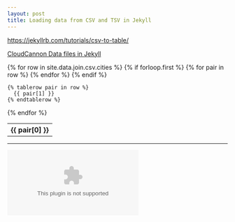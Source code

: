 ```yaml
---
layout: post
title: Loading data from CSV and TSV in Jekyll
---
```


<https://jekyllrb.com/tutorials/csv-to-table/>

[CloudCannon Data files in Jekyll](https://cloudcannon.com/community/learn/jekyll-tutorial/introduction-to-jekyll-data-files/)

<table>
  {% for row in site.data.join.csv.cities %}
    {% if forloop.first %}
    <tr>
      {% for pair in row %}
        <th>{{ pair[0] }}</th>
      {% endfor %}
    </tr>
    {% endif %}

    {% tablerow pair in row %}
      {{ pair[1] }}
    {% endtablerow %}
  {% endfor %}
</table>

---

<embed src="_data/join/cities.csv">
